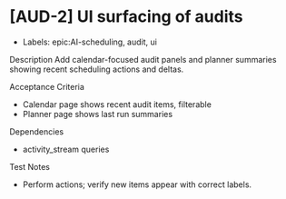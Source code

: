 # [AUD-2] UI surfacing of audits

- Labels: epic:AI-scheduling, audit, ui

Description
Add calendar-focused audit panels and planner summaries showing recent scheduling actions and deltas.

Acceptance Criteria
- Calendar page shows recent audit items, filterable
- Planner page shows last run summaries

Dependencies
- activity_stream queries

Test Notes
- Perform actions; verify new items appear with correct labels.
